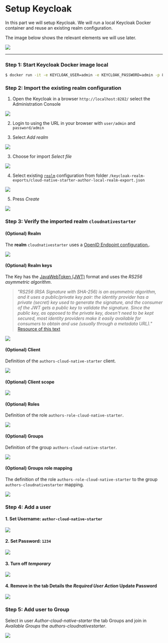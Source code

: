 # Setup Keycloak

In this part we will setup Keycloak. We will run a local Keycloak Docker container and reuse an existing realm configuration.

The image below shows the relevant elements we will use later.

![](../../images/keycloak-content.png)

---

### Step 1: Start Keycloak Docker image local

```sh
$ docker run -it -e KEYCLOAK_USER=admin -e KEYCLOAK_PASSWORD=admin -p 8282:8080 jboss/keycloak:9.0.2
```
### Step 2: Import the existing realm configuration

1. Open the Keycloak in a browser `http://localhost:8282/` select the Administration Console

![](../../images/keycloak-setup-01.png)

2. Login to using the URL in your browser with `user/admin` and `password/admin`

3. Select _Add realm_

![](../../images/keycloak-setup-02.png)

3. Choose for import _Select file_

![](../../images/keycloak-setup-03.png)

4. Select existing [`realm`](https://en.wikipedia.org/wiki/Realm) configuration from folder `/keycloak-realm-exports/cloud-native-starter-author-local-realm-export.json`

![](../../images/keycloak-setup-04.png)

5. Press _Create_

![](../../images/keycloak-setup-05.png)

### Step 3: Verify the imported realm `cloudnativestarter`

#### (Optional) Realm 

The **realm** `cloudnativestarter` uses a [OpenID Endpoint configuration.](https://www.keycloak.org/docs/latest/securing_apps/#openid-connect-2).

![](../../images/keycloak-config-01.png)

#### (Optional) Realm keys

The Key has the [JavaWebToken (JWT)](https://en.wikipedia.org/wiki/JSON_Web_Token) format and uses the _RS256 asymmetric algorithm_.

> _"RS256 (RSA Signature with SHA-256) is an asymmetric algorithm, and it uses a public/private key pair: the identity provider has a private (secret) key used to generate the signature, and the consumer of the JWT gets a public key to validate the signature. Since the public key, as opposed to the private key, doesn't need to be kept secured, most identity providers make it easily available for consumers to obtain and use (usually through a metadata URL)."_ [Resource of this text](https://stackoverflow.com/questions/39239051/rs256-vs-hs256-whats-the-difference)

![](../../images/keycloak-config-02.png)

#### (Optional) Client

Definition of the `authors-cloud-native-starter` client.

![](../../images/keycloak-config-03.png)

#### (Optional) Client scope

![](../../images/keycloak-config-04.png)

#### (Optional) Roles

Definition of the role `authors-role-cloud-native-starter`.

![](../../images/keycloak-config-05.png)

#### (Optional) Groups

Definition of the group `authors-cloud-native-starter`.

![](../../images/keycloak-config-06.png)

#### (Optional) Groups role mapping

The definition of the role `authors-role-cloud-native-starter` to the group `authors-cloudnativestarter` mapping.

![](../../images/keycloak-config-07.png)

### Step 4: Add a user

#### 1. Set Username: `author-cloud-native-starter`
 
![](../../images/keycloak-setup-07.png)

#### 2. Set Password: `1234`

![](../../images/keycloak-setup-08.png)

#### 3. Turn off _temporary_

![](../../images/keycloak-setup-09.png)

#### 4. Remove in the tab Details the _Required User Action_ **Update Password**

![](../../images/keycloak-setup-10.png)

### Step 5: Add user to Group

Select in user _Author-cloud-native-starter_ the tab Groups and join in _Available Groups_
the _authors-cloudnativestarter_.

![](../../images/keycloak-setup-11.png)
